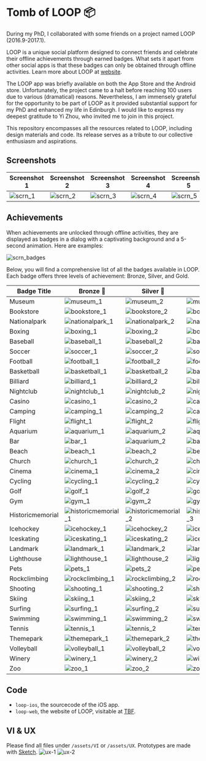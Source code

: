 # Tomb of LOOP 📦

During my PhD, I collaborated with some friends on a project named LOOP (2016.9-2017.1). 

LOOP is a unique social platform designed to connect friends and celebrate their offline achievements through earned badges. What sets it apart from other social apps is that these badges can only be obtained through offline activities. Learn more about LOOP at [website](#). 

The LOOP app was briefly available on both the App Store and the Android store. Unfortunately, the project came to a halt before reaching 100 users due to various (dramatical) reasons. Nevertheless, I am immensely grateful for the opportunity to be part of LOOP as it provided substantial support for my PhD and enhanced my life in Edinburgh. I would like to express my deepest gratitude to Yi Zhou, who invited me to join in this project.

This repository encompasses all the resources related to LOOP, including design materials and code. Its release serves as a tribute to our collective enthusiasm and aspirations.



## Screenshots

| Screenshot 1 | Screenshot 2 |Screenshot 3| Screenshot 4|Screenshot 5|
| --- | --- | --- |--- |--- |
![scrn_1](assets/screenshots/screenshot-0.jpg) | ![scrn_2](assets/screenshots/screenshot-1.jpg) | ![scrn_3](assets/screenshots/screenshot-2.jpg) | ![scrn_4](assets/screenshots/screenshot-3.jpg) | ![scrn_5](assets/screenshots/screenshot-4.jpg)

## Achievements

When achievements are unlocked through offline activities, they are displayed as badges in a dialog with a captivating background and a 5-second animation. Here are examples:

![scrn_badges](assets/screenshots/badges-display.jpg)

Below, you will find a comprehensive list of all the badges available in LOOP. Each badge offers three levels of achievement: Bronze, Silver, and Gold.

| Badge Title | Bronze 🥉 |Silver 🥈| Gold 🥇|
| --- | --- | --- |--- |
Museum | ![museum_1](/assets/badges/museum_1.png) | ![museum_2](/assets/badges/museum_2.png) | ![museum_3](/assets/badges/museum_3.png) 
Bookstore | ![bookstore_1](/assets/badges/bookstore_1.png) | ![bookstore_2](/assets/badges/bookstore_2.png) | ![bookstore_3](/assets/badges/bookstore_3.png)
Nationalpark | ![nationalpark_1](/assets/badges/nationalpark_1.png) | ![nationalpark_2](/assets/badges/nationalpark_2.png) | ![nationalpark_3](/assets/badges/nationalpark_3.png) 
Boxing | ![boxing_1](/assets/badges/boxing_1.png) | ![boxing_2](/assets/badges/boxing_2.png) | ![boxing_3](/assets/badges/boxing_3.png)
Baseball | ![baseball_1](/assets/badges/baseball_1.png) | ![baseball_2](/assets/badges/baseball_2.png) | ![baseball_3](/assets/badges/baseball_3.png) 
Soccer | ![soccer_1](/assets/badges/soccer_1.png) | ![soccer_2](/assets/badges/soccer_2.png) | ![soccer_3](/assets/badges/soccer_3.png) 
Football | ![football_1](/assets/badges/football_1.png) | ![football_2](/assets/badges/football_2.png) | ![football_3](/assets/badges/football_3.png) 
Basketball | ![basketball_1](/assets/badges/basketball_1.png) | ![basketball_2](/assets/badges/basketball_2.png) | ![basketball_3](/assets/badges/basketball_3.png) 
Billiard | ![billiard_1](/assets/badges/billiard_1.png) | ![billiard_2](/assets/badges/billiard_2.png) | ![billiard_3](/assets/badges/billiard_3.png) 
Nightclub | ![nightclub_1](/assets/badges/nightclub_1.png) | ![nightclub_2](/assets/badges/nightclub_2.png) | ![nightclub_3](/assets/badges/nightclub_3.png) 
Casino | ![casino_1](/assets/badges/casino_1.png) | ![casino_2](/assets/badges/casino_2.png) | ![casino_3](/assets/badges/casino_3.png) 
Camping | ![camping_1](/assets/badges/camping_1.png) | ![camping_2](/assets/badges/camping_2.png) | ![camping_3](/assets/badges/camping_3.png) 
Flight | ![flight_1](/assets/badges/airport_1.png) | ![flight_2](/assets/badges/airport_2.png) | ![flight_3](/assets/badges/airport_3.png) 
Aquarium | ![aquarium_1](/assets/badges/aquarium_1.png) | ![aquarium_2](/assets/badges/aquarium_2.png) | ![aquarium_3](/assets/badges/aquarium_3.png) 
Bar | ![bar_1](/assets/badges/bar_1.png) | ![aquarium_2](/assets/badges/bar_2.png) | ![bar_3](/assets/badges/bar_3.png) 
Beach | ![beach_1](/assets/badges/beach_1.png) | ![beach_2](/assets/badges/beach_2.png) | ![beach_3](/assets/badges/beach_3.png) 
Church | ![church_1](/assets/badges/church_1.png) | ![church_2](/assets/badges/church_2.png) | ![church_3](/assets/badges/church_3.png) 
Cinema | ![cinema_1](/assets/badges/cinema_1.png) | ![cinema_2](/assets/badges/cinema_2.png) | ![cinema_3](/assets/badges/cinema_3.png) 
Cycling | ![cycling_1](/assets/badges/cycling_1.png) | ![cycling_2](/assets/badges/cycling_2.png) | ![cycling_3](/assets/badges/cycling_3.png) 
Golf | ![golf_1](/assets/badges/golf_1.png) | ![golf_2](/assets/badges/golf_2.png) | ![golf_3](/assets/badges/golf_3.png) 
Gym | ![gym_1](/assets/badges/gym_1.png) | ![gym_2](/assets/badges/gym_2.png) | ![gym_3](/assets/badges/gym_3.png) 
Historicmemorial | ![historicmemorial_1](/assets/badges/historicmemorial_1.png) | ![historicmemorial_2](/assets/badges/historicmemorial_2.png) | ![historicmemorial_3](/assets/badges/historicmemorial_3.png) 
Icehockey | ![icehockey_1](/assets/badges/icehockey_1.png) | ![icehockey_2](/assets/badges/icehockey_2.png) | ![icehockey_3](/assets/badges/icehockey_3.png) 
Iceskating | ![iceskating_1](/assets/badges/iceskating_1.png) | ![iceskating_2](/assets/badges/iceskating_2.png) | ![iceskating_3](/assets/badges/iceskating_3.png) 
Landmark | ![landmark_1](/assets/badges/landmark_1.png) | ![landmark_2](/assets/badges/landmark_2.png) | ![landmark_3](/assets/badges/landmark_3.png)
Lighthouse | ![lighthouse_1](/assets/badges/lighthouse_1.png) | ![lighthouse_2](/assets/badges/lighthouse_2.png) | ![lighthouse_3](/assets/badges/lighthouse_3.png)  
Pets | ![pets_1](/assets/badges/pets_1.png) | ![pets_2](/assets/badges/pets_2.png) | ![pets_3](/assets/badges/pets_3.png) 
Rockclimbing | ![rockclimbing_1](/assets/badges/rockclimbing_1.png) | ![rockclimbing_2](/assets/badges/rockclimbing_2.png) | ![rockclimbing_3](/assets/badges/rockclimbing_3.png) 
Shooting | ![shooting_1](/assets/badges/shooting_1.png) | ![shooting_2](/assets/badges/shooting_2.png) | ![shooting_3](/assets/badges/shooting_3.png) 
Skiing | ![skiing_1](/assets/badges/skiing_1.png) | ![skiing_2](/assets/badges/skiing_2.png) | ![skiing_3](/assets/badges/skiing_3.png) 
Surfing | ![surfing_1](/assets/badges/surfing_1.png) | ![surfing_2](/assets/badges/surfing_2.png) | ![surfing_3](/assets/badges/surfing_3.png) 
Swimming | ![swimming_1](/assets/badges/swimming_1.png) | ![swimming_2](/assets/badges/swimming_2.png) | ![swimming_3](/assets/badges/swimming_3.png) 
Tennis | ![tennis_1](/assets/badges/tennis_1.png) | ![tennis_2](/assets/badges/tennis_2.png) | ![tennis_3](/assets/badges/tennis_3.png) 
Themepark | ![themepark_1](/assets/badges/themepark_1.png) | ![themepark_2](/assets/badges/themepark_2.png) | ![themepark_3](/assets/badges/themepark_3.png) 
Volleyball | ![volleyball_1](/assets/badges/volleyball_1.png) | ![volleyball_2](/assets/badges/volleyball_2.png) | ![volleyball_3](/assets/badges/volleyball_3.png) 
Winery | ![winery_1](/assets/badges/winery_1.png) | ![winery_2](/assets/badges/winery_2.png) | ![winery_3](/assets/badges/winery_3.png) 
Zoo | ![zoo_1](/assets/badges/zoo_1.png) | ![zoo_2](/assets/badges/zoo_2.png) | ![zoo_3](/assets/badges/zoo_3.png) 

## Code 
- `loop-ios`, the sourcecode of the iOS app.
- `loop-web`, the website of LOOP, visitable at [TBF](#).

## VI & UX
Please find all files under `/assets/VI` or `/assets/UX`. Prototypes are made with [Sketch](/assets/UX/loop.sketch).
![ux-1](/assets/screenshots/ux-1.jpg)
![ux-2](/assets/screenshots/ux-2.jpg)